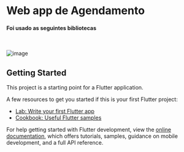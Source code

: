# Web app de Agendamento

#### Foi usado as seguintes bibliotecas 
<br/>

![image](https://github.com/felpsalvs/agendamento-flutter/assets/78622458/e64bbb0d-ee4b-4850-b296-0caaae9f260f)



## Getting Started

This project is a starting point for a Flutter application.

A few resources to get you started if this is your first Flutter project:

- [Lab: Write your first Flutter app](https://docs.flutter.dev/get-started/codelab)
- [Cookbook: Useful Flutter samples](https://docs.flutter.dev/cookbook)

For help getting started with Flutter development, view the
[online documentation](https://docs.flutter.dev/), which offers tutorials,
samples, guidance on mobile development, and a full API reference.
